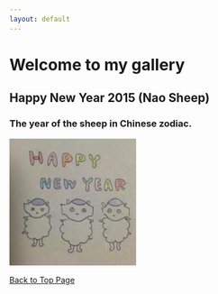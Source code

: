 ```yaml
---
layout: default
---
```


# Welcome to my gallery

## Happy New Year 2015 (Nao Sheep)
### The year of the sheep in Chinese zodiac. 

![](figure/happynewyear2015.jpeg)

[Back to Top Page](./)